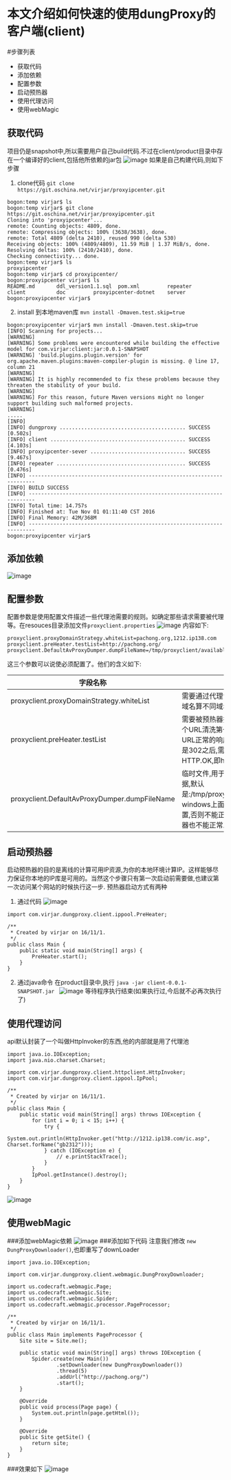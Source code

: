 # 本文介绍如何快速的使用dungProxy的客户端(client)
#步骤列表
- 获取代码
- 添加依赖
- 配置参数
- 启动预热器
- 使用代理访问
- 使用webMagic

## 获取代码
项目仍是snapshot中,所以需要用户自己build代码.不过在client/product目录中存在一个编译好的client,包括他所依赖的jar包
![image](pic/client_jar.png)
如果是自己构建代码,则如下步骤
1. clone代码 ``git clone https://git.oschina.net/virjar/proxyipcenter.git``

```
bogon:temp virjar$ ls
bogon:temp virjar$ git clone https://git.oschina.net/virjar/proxyipcenter.git
Cloning into 'proxyipcenter'...
remote: Counting objects: 4809, done.
remote: Compressing objects: 100% (3638/3638), done.
remote: Total 4809 (delta 2410), reused 990 (delta 530)
Receiving objects: 100% (4809/4809), 11.59 MiB | 1.37 MiB/s, done.
Resolving deltas: 100% (2410/2410), done.
Checking connectivity... done.
bogon:temp virjar$ ls
proxyipcenter
bogon:temp virjar$ cd proxyipcenter/
bogon:proxyipcenter virjar$ ls
README.md		ddl_version1.1.sql	pom.xml			repeater
client			doc			proxyipcenter-dotnet	server
bogon:proxyipcenter virjar$ 
```
2. install 到本地maven库 ``mvn install -Dmaven.test.skip=true``

```
bogon:proxyipcenter virjar$ mvn install -Dmaven.test.skip=true
[INFO] Scanning for projects...
[WARNING] 
[WARNING] Some problems were encountered while building the effective model for com.virjar:client:jar:0.0.1-SNAPSHOT
[WARNING] 'build.plugins.plugin.version' for org.apache.maven.plugins:maven-compiler-plugin is missing. @ line 17, column 21
[WARNING] 
[WARNING] It is highly recommended to fix these problems because they threaten the stability of your build.
[WARNING] 
[WARNING] For this reason, future Maven versions might no longer support building such malformed projects.
[WARNING] 
.....
[INFO] 
[INFO] dungproxy ......................................... SUCCESS [0.502s]
[INFO] client ............................................ SUCCESS [4.103s]
[INFO] proxyipcenter-sever ............................... SUCCESS [9.467s]
[INFO] repeater .......................................... SUCCESS [0.476s]
[INFO] ------------------------------------------------------------------------
[INFO] BUILD SUCCESS
[INFO] ------------------------------------------------------------------------
[INFO] Total time: 14.757s
[INFO] Finished at: Tue Nov 01 01:11:40 CST 2016
[INFO] Final Memory: 42M/368M
[INFO] ------------------------------------------------------------------------
bogon:proxyipcenter virjar$ 
```

## 添加依赖
![image](pic/client_dependency.png)

## 配置参数
配置参数是使用配置文件描述一些代理池需要的规则。如确定那些请求需要被代理等。在resouces目录添加文件``proxyclient.properties``
![image](pic/proxyclient_properties.png)
内容如下:
```
proxyclient.proxyDomainStrategy.whiteList=pachong.org,1212.ip138.com
proxyclient.preHeater.testList=http://pachong.org/
proxyclient.DefaultAvProxyDumper.dumpFileName=/tmp/proxyclient/availableProxy.json
```
这三个参数可以说使必须配置了。他们的含义如下:

|字段名称|含义|
|----|----|
|proxyclient.proxyDomainStrategy.whiteList|需要通过代理访问的网站,根据域名区分,子域名算不同域名。多个使用逗号分割|
|proxyclient.preHeater.testList|需要被预热器探测的URL,预热器可以根据这个URL清洗第一批可以使用的IP,请注意这个URL正常的响应应该是200(302也可以,但是302之后,需要是200,这里的200是指HTTP.OK,即http协议返回码为200)|
|proxyclient.DefaultAvProxyDumper.dumpFileName|临时文件,用于存放客户端运行时的可用IP数据,默认是:/tmp/proxyclient/availableProxy.json。windows上面的朋友要特别注意修改这个配置,否则不能正常的断点使用IP资源池,预热器也不能正常工作|

## 启动预热器
启动预热器的目的是离线的计算可用IP资源,为你的本地环境计算IP。这样能够尽力保证你本地的IP库是可用的。当然这个步骤只有第一次启动前需要做,也建议第一次访问某个网站的时候执行这一步.
预热器启动方式有两种
1. 通过代码
![image](pic/pre_heat_code.png)

```
import com.virjar.dungproxy.client.ippool.PreHeater;

/**
 * Created by virjar on 16/11/1.
 */
public class Main {
    public static void main(String[] args) {
        PreHeater.start();
    }
}
```

2. 通过java命令
在product目录中,执行 ``java -jar client-0.0.1-SNAPSHOT.jar ``
![image](pic/pre_heat_jar.png)
等待程序执行结束(如果执行过,今后就不必再次执行了)

## 使用代理访问
api默认封装了一个叫做HttpInvoker的东西,他的内部就是用了代理池
```
import java.io.IOException;
import java.nio.charset.Charset;

import com.virjar.dungproxy.client.httpclient.HttpInvoker;
import com.virjar.dungproxy.client.ippool.IpPool;

/**
 * Created by virjar on 16/11/1.
 */
public class Main {
    public static void main(String[] args) throws IOException {
        for (int i = 0; i < 15; i++) {
            try {
                System.out.println(HttpInvoker.get("http://1212.ip138.com/ic.asp", Charset.forName("gb2312")));
            } catch (IOException e) {
                // e.printStackTrace();
            }
        }
        IpPool.getInstance().destroy();
    }
}
```
![image](pic/xiaoguo.png)

## 使用webMagic
###添加webMagic依赖
![image](pic/webmagic_dependency.png)
###添加如下代码 注意我们修改 ``new DungProxyDownloader()``,也即重写了downLoader
```
import java.io.IOException;

import com.virjar.dungproxy.client.webmagic.DungProxyDownloader;

import us.codecraft.webmagic.Page;
import us.codecraft.webmagic.Site;
import us.codecraft.webmagic.Spider;
import us.codecraft.webmagic.processor.PageProcessor;

/**
 * Created by virjar on 16/11/1.
 */
public class Main implements PageProcessor {
    Site site = Site.me();

    public static void main(String[] args) throws IOException {
        Spider.create(new Main())
                .setDownloader(new DungProxyDownloader())
                .thread(5)
                .addUrl("http://pachong.org/")
                .start();
    }

    @Override
    public void process(Page page) {
        System.out.println(page.getHtml());
    }

    @Override
    public Site getSite() {
        return site;
    }
}
```
###效果如下
![image](pic/webMagic_run.png)